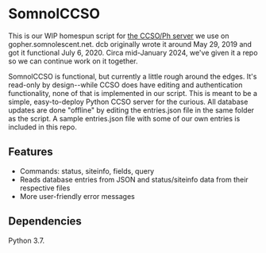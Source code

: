 # SomnolCCSO
This is our WIP homespun script for [the CCSO/Ph server](http://en.wikipedia.org/wiki/CCSO_Nameserver) we use on gopher.somnolescent.net. dcb originally wrote it around May 29, 2019 and got it functional July 6, 2020. Circa mid-January 2024, we've given it a repo so we can continue work on it together.

SomnolCCSO is functional, but currently a little rough around the edges. It's read-only by design--while CCSO does have editing and authentication functionality, none of that is implemented in our script. This is meant to be a simple, easy-to-deploy Python CCSO server for the curious. All database updates are done "offline" by editing the entries.json file in the same folder as the script. A sample entries.json file with some of our own entries is included in this repo.

## Features
- Commands: status, siteinfo, fields, query
- Reads database entries from JSON and status/siteinfo data from their respective files
- More user-friendly error messages

## Dependencies
Python 3.7.
